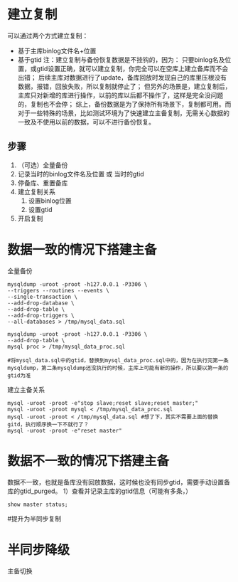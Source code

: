 # 建立复制
可以通过两个方式建立复制：
- 基于主库binlog文件名+位置
- 基于gtid
注：建立复制与备份恢复数据是不挂钩的，因为：
只要binlog名及位置，或gtid设置正确，就可以建立复制，你完全可以在空库上建立备库而不会出错；
后续主库对数据进行了update，备库回放时发现自己的库里压根没有数据，报错，回放失败，所以复制就停止了；
但另外的场景是，建立复制后，主库只对新增的库进行操作，以前的库以后都不操作了，这样是完全没问题的，复制也不会停；
综上，备份数据是为了保持所有场景下，复制都可用。而对于一些特殊的场景，比如测试环境为了快速建立主备复制，无需关心数据的一致及不使用以前的数据，可以不进行备份恢复。

## 步骤
1. （可选）全量备份
2. 记录当时的binlog文件名及位置  或  当时的gtid
2. 停备库、重置备库
3. 建立复制关系
	1. 设置binlog位置
	2. 设置gtid
4. 开启复制


# 数据一致的情况下搭建主备

全量备份
```
mysqldump -uroot -proot -h127.0.0.1 -P3306 \
--triggers --routines --events \
--single-transaction \
--add-drop-database \
--add-drop-table \
--add-drop-triggers \
--all-databases > /tmp/mysql_data.sql

mysqldump -uroot -proot -h127.0.0.1 -P3306 \
--add-drop-table \
mysql proc > /tmp/mysql_data_proc.sql

#将mysql_data.sql中的gtid，替换到mysql_data_proc.sql中的，因为在执行完第一条mysqldump，第二条mysqldump还没执行的时候，主库上可能有新的操作，所以要以第一条的gtid为准
```
建立主备关系
```
mysql -uroot -proot -e"stop slave;reset slave;reset master;"
mysql -uroot -proot mysql < /tmp/mysql_data_proc.sql
mysql -uroot -proot < /tmp/mysql_data.sql #想了下，其实不需要上面的替换gitd，执行顺序换一下不就行了？
mysql -uroot -proot -e"reset master"
```

# 数据不一致的情况下搭建主备

数据不一致，也就是备库没有回放数据，这时候也没有同步gtid，需要手动设置备库的gtid_purged。
1）查看并记录主库的gtid信息（可能有多条，）
```
show master status;
```


#提升为半同步复制

# 半同步降级

主备切换